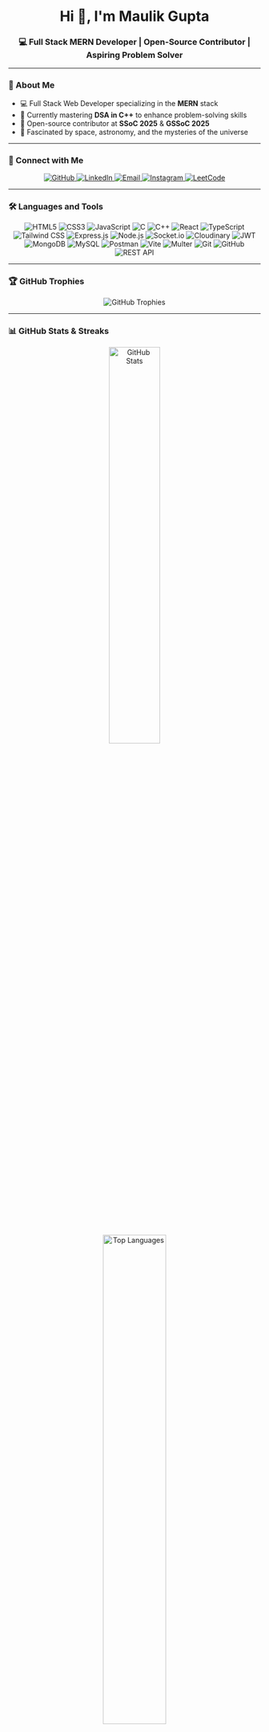 <h1 align="center">
  Hi 👋, I'm Maulik Gupta
</h1>

<h3 align="center">
  💻 Full Stack MERN Developer | Open-Source Contributor | Aspiring Problem Solver
</h3>

---

### 🌟 About Me

- 💻 Full Stack Web Developer specializing in the **MERN** stack  
- 🌱 Currently mastering **DSA in C++** to enhance problem-solving skills  
- 🤝 Open-source contributor at **SSoC 2025** & **GSSoC 2025**  
- 🌌 Fascinated by space, astronomy, and the mysteries of the universe  

---

### 🔗 Connect with Me

<p align="center">
  <a href="https://github.com/maulikgupta27" target="_blank">
    <img src="https://img.shields.io/badge/GitHub-181717?style=for-the-badge&logo=github&logoColor=white" alt="GitHub" />
  </a>
  <a href="https://linkedin.com/in/guptamaulik27" target="_blank">
    <img src="https://img.shields.io/badge/LinkedIn-0077B5?style=for-the-badge&logo=linkedin&logoColor=white" alt="LinkedIn" />
  </a>
  <a href="mailto:guptamaulik27@gmail.com" target="_blank">
    <img src="https://img.shields.io/badge/Email-D14836?style=for-the-badge&logo=gmail&logoColor=white" alt="Email" />
  </a>
  <a href="https://instagram.com/_maulikgupta_" target="_blank">
    <img src="https://img.shields.io/badge/Instagram-E4405F?style=for-the-badge&logo=instagram&logoColor=white" alt="Instagram" />
  </a>
  <a href="https://leetcode.com/u/maulikgupta27/" target="_blank">
    <img src="https://img.shields.io/badge/LeetCode-FFA116?style=for-the-badge&logo=leetcode&logoColor=black" alt="LeetCode" />
  </a>
</p>

---

### 🛠️ Languages and Tools

<p align="center">
  <img src="https://img.shields.io/badge/HTML5-E34F26?style=for-the-badge&logo=html5&logoColor=white" alt="HTML5"/>
  <img src="https://img.shields.io/badge/CSS3-1572B6?style=for-the-badge&logo=css3&logoColor=white" alt="CSS3"/>
  <img src="https://img.shields.io/badge/JavaScript-F7DF1E?style=for-the-badge&logo=javascript&logoColor=black" alt="JavaScript"/>
  <img src="https://img.shields.io/badge/C-00599C?style=for-the-badge&logo=c&logoColor=white" alt="C"/>
  <img src="https://img.shields.io/badge/C++-00599C?style=for-the-badge&logo=c%2B%2B&logoColor=white" alt="C++"/>
  <img src="https://img.shields.io/badge/React-20232A?style=for-the-badge&logo=react&logoColor=61DAFB" alt="React"/>
  <img src="https://img.shields.io/badge/TypeScript-3178C6?style=for-the-badge&logo=typescript&logoColor=white" alt="TypeScript"/>
  <img src="https://img.shields.io/badge/Tailwind_CSS-38B2AC?style=for-the-badge&logo=tailwind-css&logoColor=white" alt="Tailwind CSS"/>
  <img src="https://img.shields.io/badge/Express.js-000000?style=for-the-badge&logo=express&logoColor=white" alt="Express.js"/>
  <img src="https://img.shields.io/badge/Node.js-339933?style=for-the-badge&logo=nodedotjs&logoColor=white" alt="Node.js"/>
  <img src="https://img.shields.io/badge/Socket.io-010101?style=for-the-badge&logo=socketdotio&logoColor=white" alt="Socket.io"/>
  <img src="https://img.shields.io/badge/Cloudinary-3448C5?style=for-the-badge&logo=cloudinary&logoColor=white" alt="Cloudinary"/>
  <img src="https://img.shields.io/badge/JWT-000000?style=for-the-badge&logo=jsonwebtokens&logoColor=white" alt="JWT"/>
  <img src="https://img.shields.io/badge/MongoDB-47A248?style=for-the-badge&logo=mongodb&logoColor=white" alt="MongoDB"/>
  <img src="https://img.shields.io/badge/MySQL-4479A1?style=for-the-badge&logo=mysql&logoColor=white" alt="MySQL"/>
  <img src="https://img.shields.io/badge/Postman-FF6C37?style=for-the-badge&logo=postman&logoColor=white" alt="Postman"/>
  <img src="https://img.shields.io/badge/Vite-646CFF?style=for-the-badge&logo=vite&logoColor=white" alt="Vite"/>
  <img src="https://img.shields.io/badge/Multer-FF6C37?style=for-the-badge&logo=express&logoColor=white" alt="Multer"/>
  <img src="https://img.shields.io/badge/Git-F05032?style=for-the-badge&logo=git&logoColor=white" alt="Git"/>
  <img src="https://img.shields.io/badge/GitHub-181717?style=for-the-badge&logo=github&logoColor=white" alt="GitHub"/>
  <img src="https://img.shields.io/badge/REST%20API-02569B?style=for-the-badge&logo=postman&logoColor=white" alt="REST API"/>
</p>

---

### 🏆 GitHub Trophies

<p align="center">
  <img src="https://github-profile-trophy.vercel.app/?username=maulikgupta27&theme=radical&no-frame=true&no-bg=true" alt="GitHub Trophies"/>
</p>

---

### 📊 GitHub Stats & Streaks

<p align="center">
  <img src="https://github-readme-stats.vercel.app/api?username=maulikgupta27&show_icons=true&locale=en&theme=radical" alt="GitHub Stats" width="45%"/>
</p>

<p align="center">
  <img src="https://github-readme-stats.vercel.app/api/top-langs?username=maulikgupta27&show_icons=true&locale=en&layout=compact&theme=radical" alt="Top Languages" width="50%"/>
</p>

---

### 📈 GitHub Activity Graph

![Maulik's github activity graph](https://github-readme-activity-graph.vercel.app/graph?username=maulikgupta27&theme=react-dark)

---

### 💬 Quote of the Day

<div align="center">
  <blockquote style="border-left: 4px solid #f9826c; background-color: #2b2b2b; padding: 1rem 1.5rem; color: #d1d1d1; border-radius: 6px; max-width: 600px; font-style: italic;">
    “Code is like humor. When you have to explain it, it’s bad.”  
    <br />
    <span style="display:block; text-align: right; margin-top: 0.5rem; font-weight: bold;">– Cory House</span>
  </blockquote>
</div>
